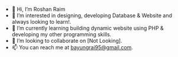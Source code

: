 - 👋 Hi, I’m Roshan Raim
- 👀 I’m interested in designing, developing Database & Website and always looking to learn!.
- 🌱 I’m currently learning building dynamic website using PHP & developing my other programming skills.
- 💞️ I’m looking to collaborate on [Not Looking].
- 📫 You can reach me at bayungrai95@gmail.com.

<!---
Roshan9597/Roshan9597 is a ✨ special ✨ repository because its `README.md` (this file) appears on your GitHub profile.
You can click the Preview link to take a look at your changes.
--->
